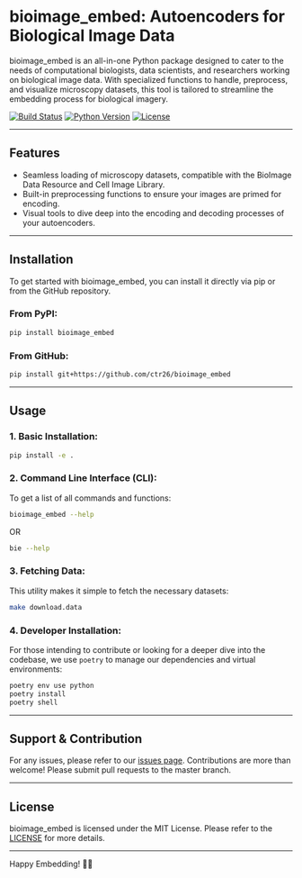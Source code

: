 # bioimage_embed: Autoencoders for Biological Image Data

bioimage_embed is an all-in-one Python package designed to cater to the needs of computational biologists, data scientists, and researchers working on biological image data. With specialized functions to handle, preprocess, and visualize microscopy datasets, this tool is tailored to streamline the embedding process for biological imagery.

[![Build Status](https://img.shields.io/badge/build-passing-green.svg)](https://github.com/ctr26/bioimage_embed)
[![Python Version](https://img.shields.io/badge/python-3.7+-blue.svg)](https://github.com/ctr26/bioimage_embed)
[![License](https://img.shields.io/badge/license-MIT-green.svg)](https://github.com/ctr26/bioimage_embed)

---

## Features

- Seamless loading of microscopy datasets, compatible with the BioImage Data Resource and Cell Image Library.
- Built-in preprocessing functions to ensure your images are primed for encoding.
- Visual tools to dive deep into the encoding and decoding processes of your autoencoders.

---

## Installation

To get started with bioimage_embed, you can install it directly via pip or from the GitHub repository.

### From PyPI:

```bash
pip install bioimage_embed
```

### From GitHub:

```bash
pip install git+https://github.com/ctr26/bioimage_embed
```

---

## Usage

### 1. Basic Installation:

```bash
pip install -e .
```

### 2. Command Line Interface (CLI):

To get a list of all commands and functions:

```bash
bioimage_embed --help
```

OR 

```bash
bie --help
```

### 3. Fetching Data:

This utility makes it simple to fetch the necessary datasets:

```bash
make download.data
```

### 4. Developer Installation:

For those intending to contribute or looking for a deeper dive into the codebase, we use `poetry` to manage our dependencies and virtual environments:

```bash
poetry env use python 
poetry install
poetry shell
```

---

## Support & Contribution

For any issues, please refer to our [issues page](https://github.com/ctr26/bioimage_embed/issues). Contributions are more than welcome! Please submit pull requests to the master branch.

---

## License

bioimage_embed is licensed under the MIT License. Please refer to the [LICENSE](https://github.com/ctr26/bioimage_embed/LICENSE) for more details.

---

Happy Embedding! 🧬🔬